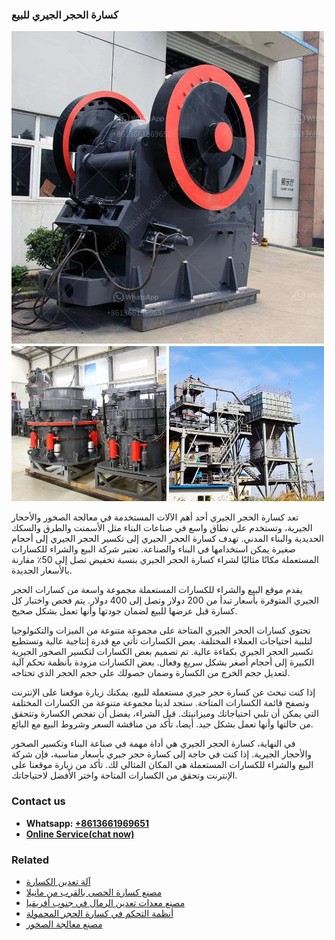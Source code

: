 <h3>كسارة الحجر الجيري للبيع</h3><img src='1701852728.jpg' alt=''><p>تعد كسارة الحجر الجيري أحد أهم الآلات المستخدمة في معالجة الصخور والأحجار الجيرية، وتستخدم على نطاق واسع في صناعات البناء مثل الأسمنت والطرق والسكك الحديدية والبناء المدني. تهدف كسارة الحجر الجيري إلى تكسير الحجر الجيري إلى أحجام صغيرة يمكن استخدامها في البناء والصناعة. تعتبر شركة البيع والشراء للكسارات المستعملة مكانًا مثاليًا لشراء كسارة الحجر الجيري بنسبة تخفيض تصل إلى 50٪ مقارنة بالأسعار الجديدة.</p><p>يقدم موقع البيع والشراء للكسارات المستعملة مجموعة واسعة من كسارات الحجر الجيري المتوفرة بأسعار تبدأ من 200 دولار وتصل إلى 400 دولار. يتم فحص واختبار كل كسارة قبل عرضها للبيع لضمان جودتها وأنها تعمل بشكل صحيح.</p><p>تحتوي كسارات الحجر الجيري المتاحة على مجموعة متنوعة من الميزات والتكنولوجيا لتلبية احتياجات العملاء المختلفة. بعض الكسارات تأتي مع قدرة إنتاجية عالية وتستطيع تكسير الحجر الجيري بكفاءة عالية. تم تصميم بعض الكسارات لتكسير الصخور الجيرية الكبيرة إلى أحجام أصغر بشكل سريع وفعال. بعض الكسارات مزودة بأنظمة تحكم آلية لتعديل حجم الخرج من الكسارة وضمان حصولك على حجم الحجر الذي تحتاجه.</p><p>إذا كنت تبحث عن كسارة حجر جيري مستعملة للبيع، يمكنك زيارة موقعنا على الإنترنت وتصفح قائمة الكسارات المتاحة. ستجد لدينا مجموعة متنوعة من الكسارات المختلفة التي يمكن أن تلبي احتياجاتك وميزانيتك. قبل الشراء، يفضل أن تفحص الكسارة وتتحقق من حالتها وأنها تعمل بشكل جيد. أيضا، تأكد من مناقشة السعر وشروط البيع مع البائع.</p><p>في النهاية، كسارة الحجر الجيري هي أداة مهمة في صناعة البناء وتكسير الصخور والأحجار الجيرية. إذا كنت في حاجة إلى كسارة حجر جيري بأسعار مناسبة، فإن شركة البيع والشراء للكسارات المستعملة هي المكان المثالي لك. تأكد من زيارة موقعنا على الإنترنت وتحقق من الكسارات المتاحة واختر الأفضل لاحتياجاتك.</p><h3>Contact us</h3><ul><li><strong>Whatsapp:&nbsp;<a href="https://wa.me/8613661969651">+8613661969651</a></strong></li><li><a href="https://swt.shibang-china.com/?git&amp;zhl&amp;كسارة الحجر الجيري للبيع"><strong>Online Service(chat now)</strong></a></li></ul><h3>Related</h3><ul><li><a href='آلة تعدين الكسارة.md'>آلة تعدين الكسارة</a></li><li><a href='مصنع كسارة الحصى بالقرب من مانيلا.md'>مصنع كسارة الحصى بالقرب من مانيلا</a></li><li><a href='مصنع معدات تعدين الرمال في جنوب أفريقيا.md'>مصنع معدات تعدين الرمال في جنوب أفريقيا</a></li><li><a href='أنظمة التحكم في كسارة الحجر المحمولة.md'>أنظمة التحكم في كسارة الحجر المحمولة</a></li><li><a href='مصنع معالجة الصخور.md'>مصنع معالجة الصخور</a></li></ul>